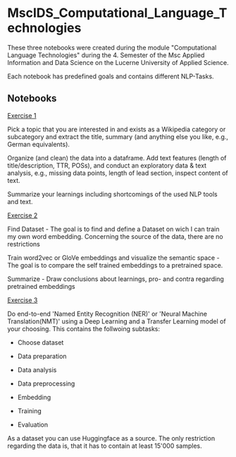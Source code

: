 # MscIDS_Computational_Language_Technologies

These three notebooks were created during the module "Computational Language Technologies" during the 4. Semester of the Msc Applied Information and Data Science on the Lucerne University of Applied Science.

Each notebook has predefined goals and contains different NLP-Tasks.

## Notebooks

[Exercise 1](https://github.com/SandroSuter92/MscIDS_Computational_Language_Technologies/blob/main/Ex01_Sandro_Suter.ipynb)

Pick a topic that you are interested in and exists as a Wikipedia category or subcategory and extract the title, summary (and anything else you like, e.g., German equivalents).

Organize (and clean) the data into a dataframe. Add text features (length of title/description, TTR, POSs), and conduct an exploratory data & text analysis, e.g., missing data points, length of lead section, inspect content of text.

Summarize your learnings including shortcomings of the used NLP tools and text.

[Exercise 2](https://github.com/SandroSuter92/MscIDS_Computational_Language_Technologies/blob/main/Ex02_Sandro_Suter.ipynb)

Find Dataset - The goal is to find and define a Dataset on wich I can train my own word embedding. Concerning the source of the data, there are no restrictions

Train word2vec or GloVe embeddings and visualize the semantic space - The goal is to compare the self trained embeddings to a pretrained space.

Summarize - Draw conclusions about learnings, pro- and contra regarding pretrained embeddings

[Exercise 3](https://github.com/SandroSuter92/MscIDS_Computational_Language_Technologies/blob/main/Ex03_Sandro_Suter.ipynb)

Do end-to-end 'Named Entity Recognition (NER)' or 'Neural Machine Translation(NMT)' using a Deep Learning and a Transfer Learning model of your choosing. This contains the follwoing subtasks:

- Choose dataset

- Data preparation

- Data analysis

- Data preprocessing

- Embedding

- Training

- Evaluation

As a dataset you can use Huggingface as a source. The only restriction regarding the data is, that it has to contain at least 15'000 samples.

